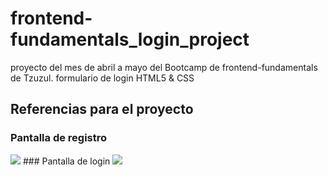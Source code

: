 # frontend-fundamentals_login_project
proyecto del mes de abril a mayo del Bootcamp de frontend-fundamentals de Tzuzul. formulario de login HTML5 &amp; CSS
## Referencias para el proyecto
### Pantalla de registro
<img src="https://i.ibb.co/KLPF1rw/image.png" />
### Pantalla de login
<img src="https://i.ibb.co/RQYykSQ/image-1.png" />
